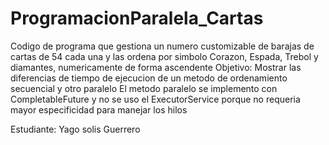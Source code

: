 # ProgramacionParalela_Cartas
Codigo de programa que gestiona un numero customizable de barajas de cartas de 54 cada una y las ordena por simbolo Corazon, Espada, Trebol y diamantes, numericamente de forma ascendente
Objetivo:
Mostrar las diferencias de tiempo de ejecucion de un metodo de ordenamiento secuencial y otro paralelo
El metodo paralelo se implemento con CompletableFuture y no se uso el ExecutorService porque no requeria mayor especificidad para manejar los hilos

Estudiante:
Yago solis Guerrero
